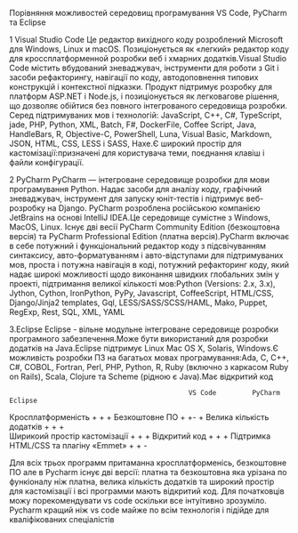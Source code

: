 Порівняння можливостей середовищ програмування VS Code, PyCharm та Eclipse

1 Visual Studio Code
Це редактор вихідного коду розроблений Microsoft для Windows, Linux и macOS. Позиціонується як «легкий» редактор коду для кроссплатформенной розробки веб і хмарних додатків.Visual Studio Code містить вбудований зневаджувач, інструменти для роботи з Git і засоби рефакторингу, навігації по коду, автодоповнення типових конструкцій і контекстної підказки. Продукт підтримує розробку для платформ ASP.NET і Node.js, і позиціонується як легковагове рішення, що дозволяє обійтися без повного інтегрованого середовища розробки. Серед підтримуваних мов і технологій: JavaScript, C++, C#, TypeScript, jade, PHP, Python, XML, Batch, F#, DockerFile, Coffee Script, Java, HandleBars, R, Objective-C, PowerShell, Luna, Visual Basic, Markdown, JSON, HTML, CSS, LESS і SASS, Haxe.Є широкий простір для кастомізації:призначені для користувача теми, поєднання клавіш і файли конфігурації.


2 PyCharm
PyCharm — інтегроване середовище розробки для мови програмування Python. Надає засоби для аналізу коду, графічний зневаджувач, інструмент для запуску юніт-тестів і підтримує веб-розробку на Django. PyCharm розроблена російською компанією JetBrains на основі IntelliJ IDEA.Це середовище сумістне з Windows, MacOS, Linux. Існує дві весії PyCharm Community Edition (безкоштовна версія) та PyCharm Professional Edition (платна версія).PyCharm включає в себе потужний і функціональний редактор коду з підсвічуванням синтаксису, авто-форматуванням і авто-відступами для підтримуваних мов, проста і потужна навігація в коді, потужний рефакторинг коду, який надає широкі можливості щодо виконання швидких глобальних змін у проекті, підтримання великої кількості мов:Python (Versions: 2.x, 3.x), Jython, Cython, IronPython, PyPy, Javascript, CoffeeScript, HTML/CSS, Django/Jinja2 templates, Gql, LESS/SASS/SCSS/HAML, Mako, Puppet, RegExp, Rest, SQL, XML, YAML


3.Eclipse
Eclipse - вільне модульне інтегроване середовище розробки програмного забезпечення.Може бути використаний для розробки додатків на Java.Eclipse підтримує Linux Mac OS X, Solaris, Windows.Є можливість розробки ПЗ на багатьох мовах програмування:Ada, C, C++, C#, COBOL, Fortran, Perl, PHP, Python, R, Ruby (включно з каркасом Ruby on Rails), Scala, Clojure та Scheme (рідною є Java).Має відкритий код




                                                 VS Code         PyCharm           Eclipse
Кросплатформеність                                  +                +                 +
Безкоштовне ПО                                      +                +-                +
Велика кількість додатків                           +                +                 +  
Ширикоий простір кастомізації                       +                +                 +
Відкритий код                                       +                +                 +
Підтримка HTML/CSS та плагіну «Emmet»               +                +                 -

Для всіх трьох программ притаманна кросплатформенісь, безкоштовне ПО але в Pycharm існує дві версії: платна та безкоштовна яка урізана по функіоналу ніж платна, велика кількість додатків та широкий простір для кастомізації і всі программи мають відкритий код. Для початковців можу порекомендувати vs code оскільки все інтуітивно зрозуміло. Pycharm кращий ніж vs code майже по всім технологія і підійде для кваліфікованих спеціалістів
